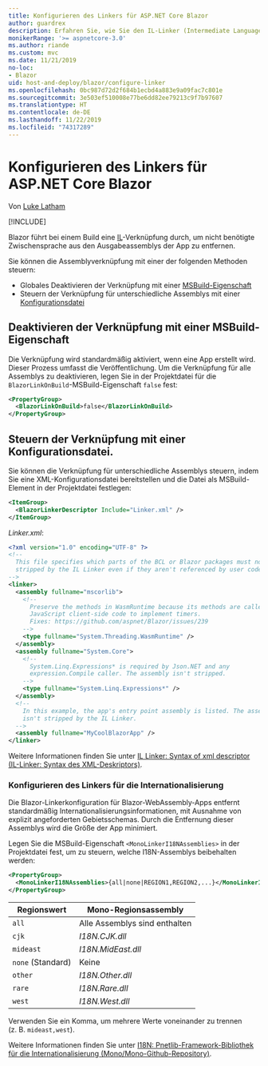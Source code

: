 ```yaml
---
title: Konfigurieren des Linkers für ASP.NET Core Blazor
author: guardrex
description: Erfahren Sie, wie Sie den IL-Linker (Intermediate Language, Zwischensprache) beim Erstellen einer Blazor-App steuern.
monikerRange: '>= aspnetcore-3.0'
ms.author: riande
ms.custom: mvc
ms.date: 11/21/2019
no-loc:
- Blazor
uid: host-and-deploy/blazor/configure-linker
ms.openlocfilehash: 0bc987d72d2f684b1ecbd4a883e9a09fac7c801e
ms.sourcegitcommit: 3e503ef510008e77be6dd82ee79213c9f7b97607
ms.translationtype: HT
ms.contentlocale: de-DE
ms.lasthandoff: 11/22/2019
ms.locfileid: "74317289"
---
```

# <a name="configure-the-linker-for-aspnet-core-opno-locblazor"></a>Konfigurieren des Linkers für ASP.NET Core Blazor

Von [Luke Latham](https://github.com/guardrex)

[!INCLUDE[](~/includes/blazorwasm-preview-notice.md)]

Blazor führt bei einem Build eine [IL](/dotnet/standard/managed-code#intermediate-language--execution)-Verknüpfung durch, um nicht benötigte Zwischensprache aus den Ausgabeassemblys der App zu entfernen.

Sie können die Assemblyverknüpfung mit einer der folgenden Methoden steuern:

* Globales Deaktivieren der Verknüpfung mit einer [MSBuild-Eigenschaft](#disable-linking-with-a-msbuild-property)
* Steuern der Verknüpfung für unterschiedliche Assemblys mit einer [Konfigurationsdatei](#control-linking-with-a-configuration-file)

## <a name="disable-linking-with-a-msbuild-property"></a>Deaktivieren der Verknüpfung mit einer MSBuild-Eigenschaft

Die Verknüpfung wird standardmäßig aktiviert, wenn eine App erstellt wird. Dieser Prozess umfasst die Veröffentlichung. Um die Verknüpfung für alle Assemblys zu deaktivieren, legen Sie in der Projektdatei für die `BlazorLinkOnBuild`-MSBuild-Eigenschaft `false` fest:

```xml
<PropertyGroup>
  <BlazorLinkOnBuild>false</BlazorLinkOnBuild>
</PropertyGroup>
```

## <a name="control-linking-with-a-configuration-file"></a>Steuern der Verknüpfung mit einer Konfigurationsdatei.

Sie können die Verknüpfung für unterschiedliche Assemblys steuern, indem Sie eine XML-Konfigurationsdatei bereitstellen und die Datei als MSBuild-Element in der Projektdatei festlegen:

```xml
<ItemGroup>
  <BlazorLinkerDescriptor Include="Linker.xml" />
</ItemGroup>
```

*Linker.xml*:

```xml
<?xml version="1.0" encoding="UTF-8" ?>
<!--
  This file specifies which parts of the BCL or Blazor packages must not be
  stripped by the IL Linker even if they aren't referenced by user code.
-->
<linker>
  <assembly fullname="mscorlib">
    <!--
      Preserve the methods in WasmRuntime because its methods are called by 
      JavaScript client-side code to implement timers.
      Fixes: https://github.com/aspnet/Blazor/issues/239
    -->
    <type fullname="System.Threading.WasmRuntime" />
  </assembly>
  <assembly fullname="System.Core">
    <!--
      System.Linq.Expressions* is required by Json.NET and any 
      expression.Compile caller. The assembly isn't stripped.
    -->
    <type fullname="System.Linq.Expressions*" />
  </assembly>
  <!--
    In this example, the app's entry point assembly is listed. The assembly
    isn't stripped by the IL Linker.
  -->
  <assembly fullname="MyCoolBlazorApp" />
</linker>
```

Weitere Informationen finden Sie unter [IL Linker: Syntax of xml descriptor (IL-Linker: Syntax des XML-Deskriptors)](https://github.com/mono/linker/blob/master/src/linker/README.md#syntax-of-xml-descriptor).

### <a name="configure-the-linker-for-internationalization"></a>Konfigurieren des Linkers für die Internationalisierung

Die Blazor-Linkerkonfiguration für Blazor-WebAssembly-Apps entfernt standardmäßig Internationalisierungsinformationen, mit Ausnahme von explizit angeforderten Gebietsschemas. Durch die Entfernung dieser Assemblys wird die Größe der App minimiert.

Legen Sie die MSBuild-Eigenschaft `<MonoLinkerI18NAssemblies>` in der Projektdatei fest, um zu steuern, welche I18N-Assemblys beibehalten werden:

```xml
<PropertyGroup>
  <MonoLinkerI18NAssemblies>{all|none|REGION1,REGION2,...}</MonoLinkerI18NAssemblies>
</PropertyGroup>
```

| Regionswert     | Mono-Regionsassembly    |
| ---------------- | ----------------------- |
| `all`            | Alle Assemblys sind enthalten |
| `cjk`            | *I18N.CJK.dll*          |
| `mideast`        | *I18N.MidEast.dll*      |
| `none` (Standard) | Keine                    |
| `other`          | *I18N.Other.dll*        |
| `rare`           | *I18N.Rare.dll*         |
| `west`           | *I18N.West.dll*         |

Verwenden Sie ein Komma, um mehrere Werte voneinander zu trennen (z. B. `mideast,west`).

Weitere Informationen finden Sie unter [I18N: Pnetlib-Framework-Bibliothek für die Internationalisierung (Mono/Mono-Github-Repository)](https://github.com/mono/mono/tree/master/mcs/class/I18N).
